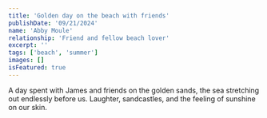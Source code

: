 ```yaml
---
title: 'Golden day on the beach with friends'
publishDate: '09/21/2024'
name: 'Abby Moule'
relationship: 'Friend and fellow beach lover'
excerpt: ''
tags: ['beach', 'summer']
images: []
isFeatured: true
---
```


A day spent with James and friends on the golden sands, the sea stretching out endlessly before us. Laughter, sandcastles, and the feeling of sunshine on our skin.